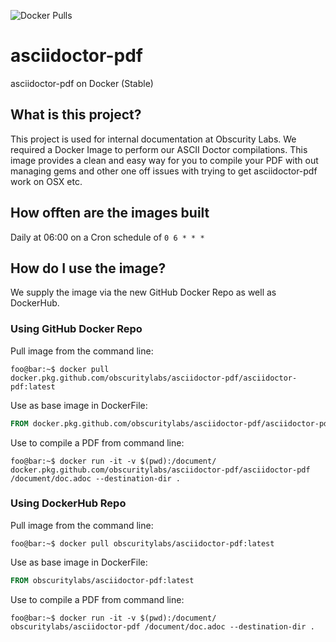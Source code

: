 ![Docker Pulls](https://img.shields.io/docker/pulls/obscuritylabs/asciidoctor-pdf)

# asciidoctor-pdf
asciidoctor-pdf on Docker (Stable)

## What is this project?
This project is used for internal documentation at Obscurity Labs. We required a Docker Image to perform our ASCII Doctor compilations. This image provides a clean and easy way for you to compile your PDF with out managing gems and other one off issues with trying to get asciidoctor-pdf work on OSX etc.

## How offten are the images built
Daily at 06:00 on a Cron schedule of `0 6 * * *`

## How do I use the image?
We supply the image via the new GitHub Docker Repo as well as DockerHub.

### Using GitHub Docker Repo
Pull image from the command line:
```console
foo@bar:~$ docker pull docker.pkg.github.com/obscuritylabs/asciidoctor-pdf/asciidoctor-pdf:latest
```
Use as base image in DockerFile:
```Dockerfile
FROM docker.pkg.github.com/obscuritylabs/asciidoctor-pdf/asciidoctor-pdf:latest
```
Use to compile a PDF from command line:
```console
foo@bar:~$ docker run -it -v $(pwd):/document/ docker.pkg.github.com/obscuritylabs/asciidoctor-pdf/asciidoctor-pdf /document/doc.adoc --destination-dir .
```

### Using DockerHub Repo
Pull image from the command line:
```console
foo@bar:~$ docker pull obscuritylabs/asciidoctor-pdf:latest
```
Use as base image in DockerFile:
```Dockerfile
FROM obscuritylabs/asciidoctor-pdf:latest
```
Use to compile a PDF from command line:
```console
foo@bar:~$ docker run -it -v $(pwd):/document/ obscuritylabs/asciidoctor-pdf /document/doc.adoc --destination-dir .
```
